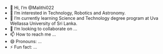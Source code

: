 - 👋 Hi, I’m @Malithi022
- 👀 I’m interested in Technology, Robotics and Astronomy.
- 🌱 I’m currently learning Science and Technology degree program at Uva Wellassa University of Sri Lanka.
- 💞️ I’m looking to collaborate on ...
- 📫 How to reach me ...
- 😄 Pronouns: ...
- ⚡ Fun fact: ...

<!---
Malithi022/Malithi022 is a ✨ special ✨ repository because its `README.md` (this file) appears on your GitHub profile.
You can click the Preview link to take a look at your changes.
--->
